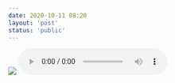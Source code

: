 ```yaml
---
date: 2020-10-11 08:20
layout: 'post'
status: 'public'
---
```

![](https://cdn.pixabay.com/photo/2020/10/14/01/18/winter-5653129_1280.jpg)
<audio src="https://music.163.com/song/media/outer/url?id=536809" loop controls></audio>

<div id="audioBox"> 
<script type="text/javascript"> 
window.onload = function(){ 
var arr = ["https://music.163.com/song/media/outer/url?id=536809","https://music.163.com/song/media/outer/url?id=1366904129","https://music.163.com/song/media/outer/url?id=281951"];               //把需要播放的歌曲从后往前排，这里已添加两首音乐，可继续添加多个音乐 
var myAudio = new Audio(); 
myAudio.preload = true; 
myAudio.controls = true; 
myAudio.src = arr.pop();         //每次读数组最后一个元素 
myAudio.addEventListener('ended', playEndedHandler, false); 
myAudio.play(); 
document.getElementById("audioBox").appendChild(myAudio); 
myAudio.loop = false;//禁止循环，否则无法触发ended事件 
function playEndedHandler(){ 
myAudio.src = arr.pop(); 
myAudio.play(); 
console.log(arr.length); 
!arr.length && myAudio.removeEventListener('ended',playEndedHandler,false);//只有一个元素时解除绑定 
} 
} 
</script> 
</div>



